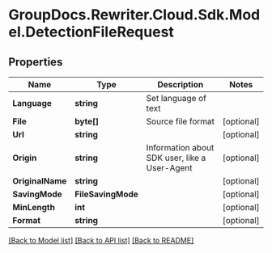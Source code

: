 # GroupDocs.Rewriter.Cloud.Sdk.Model.DetectionFileRequest

## Properties

Name | Type | Description | Notes
------------ | ------------- | ------------- | -------------
**Language** | **string** | Set language of text | 
**File** | **byte[]** | Source file format | [optional] 
**Url** | **string** |  | [optional] 
**Origin** | **string** | Information about SDK user, like a User-Agent | [optional] 
**OriginalName** | **string** |  | [optional] 
**SavingMode** | **FileSavingMode** |  | [optional] 
**MinLength** | **int** |  | [optional] 
**Format** | **string** |  | [optional] 

[[Back to Model list]](../README.md#documentation-for-models) [[Back to API list]](../README.md#documentation-for-api-endpoints) [[Back to README]](../README.md)

